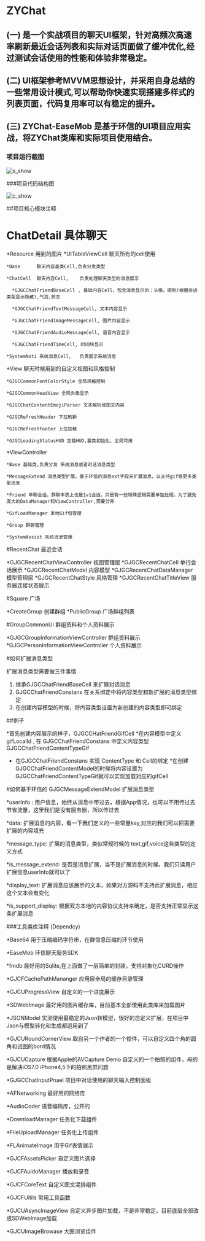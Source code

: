 # ZYChat

## (一) 是一个实战项目的聊天UI框架，针对高频次高速率刷新最近会话列表和实际对话页面做了缓冲优化,经过测试会话使用的性能和体验非常稳定。

## (二) UI框架参考MVVM思想设计，并采用自身总结的一些常用设计模式,可以帮助你快速实现搭建多样式的列表页面，代码复用率可以有稳定的提升。

## (三) ZYChat-EaseMob 是基于环信的UI项目应用实战，将ZYChat类库和实际项目使用结合。

### 项目运行截图

![s_show](https://raw.githubusercontent.com/zyprosoft/ZYChat/master/ScreenShot/s_show.png "s_show")  

###项目代码结构图

![c_show](https://raw.githubusercontent.com/zyprosoft/ZYChat/master/ScreenShot/c_show.png "c_show")  

##项目核心模块注释

# ChatDetail  具体聊天
  *Resource 用到的图片
  *UITableViewCell 聊天所有的cell使用
  
    *Base      聊天内容基类Cell,负责分发类型
    
    *ChatCell  聊天内容Cell,    负责处理聊天类型的消息展示
    
      *GJGCChatFriendBaseCell , 基础内容Cell，包含消息显示的：头像，昵称(根据会话类型显示隐藏),气泡,状态
      
      *GJGCChatFriendTextMessageCell, 文本内容显示
      
      *GJGCChatFriendImageMessageCell, 图片内容显示
      
      *GJGCChatFriendAudioMessageCell, 语音内容显示
      
      *GJGCChatFriendTimeCell, 时间块显示
      
    *SystemNoti 系统消息Cell,   负责展示系统消息
    
  *View 聊天时候用到的自定义视图和风格控制
  
    *GJGCCommonFontColorStyle 全局风格控制
    
    *GJGCCommonHeadView 全局头像显示
    
    *GJGCChatContentEmojiParser 文本解析成图文内容
    
    *GJGCRefreshHeader 下拉刷新
    
    *GJGCRefreshFooter 上拉加载
    
    *GJGCLoadingStatusHUD 加载HUD,基类初始化，全局可用
    
  *ViewController
  
    *Base 基础类,负责分发 系统消息或者对话消息类型
  
    *MessageExtend 消息类型扩展，基于环信的消息ext字段来扩展消息，以支持gif等更多类型消息
    
    *Friend 单聊会话，群聊本质上也是1v1会话，只是有一些特殊逻辑需要单独处理，为了避免庞大的DataManager和ViewController,需要分开
    
    *GifLoadManager 本地Gif包管理
    
    *Group 群聊管理
    
    *SystemAssist 系统消息管理
    
#RecentChat 最近会话

  *GJGCRecentChatViewController  视图管理层
  *GJGCRecentChatCell            单行会话展示
  *GJGCRecentChatModel           内容模型
  *GJGCRecentChatDataManager     模型管理层
  *GJGCRecentChatStyle           风格管理
  *GJGCRecentChatTitleView       服务器连接状态展示

#Square  广场

  *CreateGroup  创建群组
  *PublicGroup  广场群组列表
  
#GroupCommonUI  群组资料和个人资料展示
 
  *GJGCGroupInformationViewController 群组资料展示
  *GJGCPersonInformationViewController 个人资料展示
  

#如何扩展消息类型

 扩展消息类型需要做三件事情
 
 1. 继承GJGCChatFriendBaseCell 来扩展对话消息
 2. GJGCChatFriendConstans 在关系绑定中将内容类型和新扩展的消息类型绑定
 3. 在创建内容模型的时候，将内容类型设置为新创建的内容类型即可绑定
 
##例子

 *首先创建内容展示的样子，GJGCCHatFriendGifCell
 *在内容模型中定义        gifLocalId , 在 GJGCChatFriendConstans 中定义内容类型 GJGCChatFriendContentTypeGif
 * 在GJGCChatFriendConstans 实现 ContentType 和 Cell的绑定
 *在创建GJGCChatFriendContentModel的时候将内容设置为GJGCChatFriendContentTypeGif就可以实现加载对应的gifCell

#如何基于环信的 GJGCMessageExtendModel 扩展消息类型

 *userInfo : 用户信息，始终从消息中带过去，根据App情况，也可以不用传过去节省流量，这里我们是没有服务器，所以传过去
 
 *data:   扩展消息的内容，看一下我们定义的一些常量key,对应的我们可以把需要扩展的内容填充
 
 *message_type: 扩展的消息类型，类似常规时候的 text,gif,voice这些类型的定义方式
 
 *is_message_extend: 是否是消息扩展，当不是扩展消息的时候，我们只读用户扩展信息userInfo就可以了
 
 *display_text: 扩展消息应该展示的文本，如果对方源码不支持此扩展消息，相应这个文本会有变化
 
 *is_support_display: 根据双方本地的内容协议支持来确定，是否支持正常显示这条扩展消息
 

###工具类库注释 (Dependcy)

*Base64   用于压缩编码字符串，在群信息压缩的环节使用

*EaseMob  环信聊天服务SDK

*fmdb     最好用的Sqlite,在上面做了一层简单的封装，支持对象化CURD操作

*GJCFCachePathMananger 应用层全局的缓存目录管理

*GJCUProgressView 自定义的一个进度展示

*SDWebImage   最好用的图片缓存库，目前基本全部使用此类库来加载图片

*JSONModel    实测使用最稳定的Json转模型，很好的自定义扩展，在项目中Json与模型转化和生成都运用到了

*GJCURoundCornerView 取自另一个作者的一个控件，可以自定义四个角的圆角和试图的bord情况

*GJCUCapture  根据Apple的AVCapture Demo 自定义的一个拍照的组件，母的是解决iOS7.0 iPhone4,5下的拍照黑屏问题

*GJGCChatInputPnael  项目中对话使用的聊天输入控制面板

*AFNetworking  最好用的网络库

*AudioCoder    语音编码库，公开的

*DownloadManager 任务化下载组件

*FileUploadManager 任务化上传组件

*FLAnimateImage  用于Gif表情展示

*GJCFAssetsPicker 自定义图片选择

*GJCFAuidoManager 播放和录音

*GJCFCoreText     自定义图文混排组件

*GJCFUitils       常用工具函数

*GJCUAsyncImageView 自定义异步图片加载，不是非常稳定，目前底层全部改成SDWebImage加载

*GJCUImageBrowase 大图浏览组件



